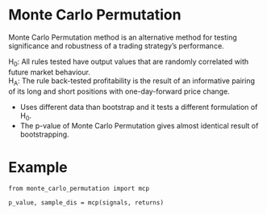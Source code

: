 # Monte Carlo Permutation

Monte Carlo Permutation method is an alternative method for testing 
significance and robustness of a trading strategy’s performance.

H<sub>0</sub>: All rules tested have output values that are randomly correlated 
with future market behaviour.
</br>
H<sub>A</sub>: The rule back-tested profitability is the result of an 
informative pairing of its long and short positions with one-day-forward price 
change.

- Uses different data than bootstrap and it tests a different formulation of 
H<sub>0</sub>.
- The p-value of Monte Carlo Permutation gives almost identical result of 
bootstrapping.


# Example
    
    from monte_carlo_permutation import mcp

    p_value, sample_dis = mcp(signals, returns)